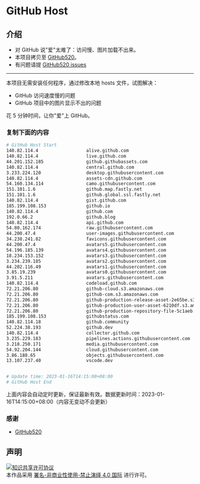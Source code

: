 # GitHub Host
## 介绍
- 对 GitHub 说"爱"太难了：访问慢、图片加载不出来。
- 本项目拷贝至 [GitHub520](https://github.com/521xueweihan/GitHub520)。
- 有问题请提 [GitHub520 issues](https://github.com/521xueweihan/GitHub520/issues/new)

---

本项目无需安装任何程序，通过修改本地 hosts 文件，试图解决：
- GitHub 访问速度慢的问题
- GitHub 项目中的图片显示不出的问题

花 5 分钟时间，让你"爱"上 GitHub。

### 复制下面的内容
```bash
# GitHub Host Start
140.82.114.4                  alive.github.com
140.82.114.4                  live.github.com
44.201.152.185                github.githubassets.com
140.82.114.4                  central.github.com
3.233.224.120                 desktop.githubusercontent.com
140.82.114.4                  assets-cdn.github.com
54.160.134.114                camo.githubusercontent.com
151.101.1.6                   github.map.fastly.net
151.101.1.6                   github.global.ssl.fastly.net
140.82.114.4                  gist.github.com
185.199.108.153               github.io
140.82.114.4                  github.com
192.0.66.2                    github.blog
140.82.114.4                  api.github.com
54.80.162.174                 raw.githubusercontent.com
44.200.47.4                   user-images.githubusercontent.com
34.238.241.82                 favicons.githubusercontent.com
44.200.47.4                   avatars5.githubusercontent.com
54.196.185.139                avatars4.githubusercontent.com
18.234.153.152                avatars3.githubusercontent.com
3.234.239.185                 avatars2.githubusercontent.com
44.202.116.49                 avatars1.githubusercontent.com
3.85.19.239                   avatars0.githubusercontent.com
3.91.5.211                    avatars.githubusercontent.com
140.82.114.4                  codeload.github.com
72.21.206.80                  github-cloud.s3.amazonaws.com
72.21.206.80                  github-com.s3.amazonaws.com
72.21.206.80                  github-production-release-asset-2e65be.s3.amazonaws.com
72.21.206.80                  github-production-user-asset-6210df.s3.amazonaws.com
72.21.206.80                  github-production-repository-file-5c1aeb.s3.amazonaws.com
185.199.108.153               githubstatus.com
140.82.114.18                 github.community
52.224.38.193                 github.dev
140.82.114.4                  collector.github.com
3.235.229.183                 pipelines.actions.githubusercontent.com
3.218.250.171                 media.githubusercontent.com
54.92.204.144                 cloud.githubusercontent.com
3.86.188.65                   objects.githubusercontent.com
13.107.237.40                 vscode.dev


# Update time: 2023-01-16T14:15:00+08:00
# GitHub Host End

```
上面内容会自动定时更新，保证最新有效。数据更新时间：2023-01-16T14:15:00+08:00（内容无变动不会更新）

### 感谢

- [GitHub520](https://github.com/521xueweihan/GitHub520)

## 声明
<a rel="license" href="https://creativecommons.org/licenses/by-nc-nd/4.0/deed.zh"><img alt="知识共享许可协议" style="border-width: 0" src="https://licensebuttons.net/l/by-nc-nd/4.0/88x31.png"></a><br>本作品采用 <a rel="license" href="https://creativecommons.org/licenses/by-nc-nd/4.0/deed.zh">署名-非商业性使用-禁止演绎 4.0 国际</a> 进行许可。